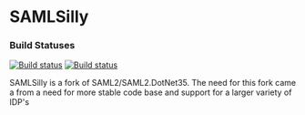 # SAMLSilly

### Build Statuses
[![Build status](https://ci.appveyor.com/api/projects/status/m8its6r2l4p0v1rh/branch/master?svg=true)](https://ci.appveyor.com/project/eByte23/samlsilly/branch/master)
[![Build status](https://ci.appveyor.com/api/projects/status/m8its6r2l4p0v1rh/branch/dev?svg=true)](https://ci.appveyor.com/project/eByte23/samlsilly/branch/dev)

SAMLSilly is a fork of SAML2/SAML2.DotNet35. The need for this fork came a from a need for more stable code base and support for a larger variety of IDP's

